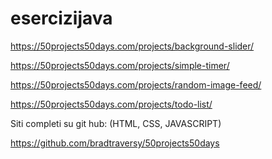 ﻿# esercizijava
 
https://50projects50days.com/projects/background-slider/

https://50projects50days.com/projects/simple-timer/

https://50projects50days.com/projects/random-image-feed/

https://50projects50days.com/projects/todo-list/

Siti completi su git hub: (HTML, CSS, JAVASCRIPT)

https://github.com/bradtraversy/50projects50days
